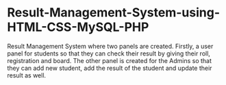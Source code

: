 # Result-Management-System-using-HTML-CSS-MySQL-PHP
Result Management System where two panels are created. Firstly, a user panel for students so that they can check their result by giving their roll, registration and board. The other panel is created for the Admins so that they can add new student, add the result of the student and update their result as well. 
